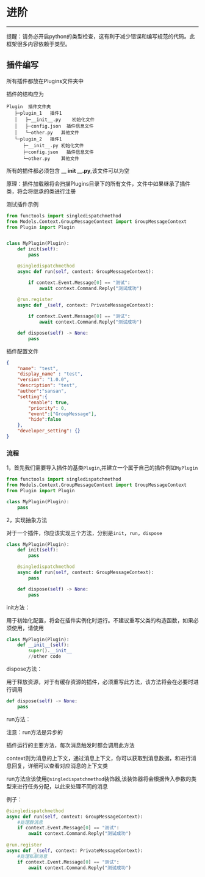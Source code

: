 # 进阶

------

提醒：请务必开启python的类型检查，这有利于减少错误和编写规范的代码。此框架很多内容依赖于类型。



## 插件编写

所有插件都放在Plugins文件夹中

插件的结构应为

```
Plugin  插件文件夹
   ├─plugin_1   插件1
   │   ├─__init__.py    初始化文件
   │   ├─config.json  插件信息文件
   │   └─other.py   其他文件
   └─plugin_2   插件1
      ├─__init__.py 初始化文件
      ├─config.json   插件信息文件
      └─other.py    其他文件
```

所有的插件都必须包含 **__ init __.py**,该文件可以为空

原理：插件加载器将会扫描Plugins目录下的所有文件，文件中如果继承了插件类，将会将继承的类进行注册

测试插件示例

```python
from functools import singledispatchmethod
from Models.Context.GroupMessageContext import GroupMessageContext
from Plugin import Plugin


class MyPlugin(Plugin):
    def init(self):
        pass

    @singledispatchmethod
    async def run(self, context: GroupMessageContext):

        if context.Event.Message[0] == "测试":
            await context.Command.Reply("测试成功")
    
    @run.register
    async def _(self, context: PrivateMessageContext):

        if context.Event.Message[0] == "测试":
            await context.Command.Reply("测试成功")

    def dispose(self) -> None:
        pass

```

插件配置文件

```json
{
    "name": "test",
    "display_name" : "test",
    "version": "1.0.0",
    "description": "test",
    "author":"sansan",
    "setting":{
        "enable": true,
        "priority": 0,
        "event":["GroupMessage"],
        "hide":false
    },
    "developer_setting": {}
}
```

### 流程

1，首先我们需要导入插件的基类`Plugin`,并建立一个属于自己的插件例如`MyPlugin`

```python
from functools import singledispatchmethod
from Models.Context.GroupMessageContext import GroupMessageContext
from Plugin import Plugin

class MyPlugin(Plugin):
    pass

```



2，实现抽象方法

对于一个插件，你应该实现三个方法，分别是`init`，`run`，`dispose`

````python
class MyPlugin(Plugin):
    def init(self):
        pass

    @singledispatchmethod
    async def run(self, context: GroupMessageContext):
        pass

    def dispose(self) -> None:
        pass
````

init方法：

用于初始化配置，将会在插件实例化时运行。不建议重写父类的构造函数，如果必须使用，请使用

```python
class MyPlugin(Plugin):
    def __init__(self):
        super().__init__
        //other code
```

dispose方法：

用于释放资源，对于有缓存资源的插件，必须重写此方法，该方法将会在必要时进行调用

```python
def dispose(self) -> None:
    pass
```

run方法：

注意：run方法是异步的

插件运行的主要方法，每次消息触发时都会调用此方法

context则为消息的上下文，通过消息上下文，你可以获取到消息数据，和进行消息回复，详细可以查看对应消息的上下文类

run方法应该使用`@singledispatchmethod`装饰器,该装饰器将会根据传入参数的类型来进行任务分配，以此来处理不同的消息

例子：

```python
@singledispatchmethod
async def run(self, context: GroupMessageContext):
	#处理群消息
	if context.Event.Message[0] == "测试":
    	await context.Command.Reply("测试成功")
    
@run.register
async def _(self, context: PrivateMessageContext):
    #处理私聊消息
	if context.Event.Message[0] == "测试":
    	await context.Command.Reply("测试成功")
```